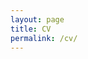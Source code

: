 ```yaml
---
layout: page
title: CV
permalink: /cv/
---
```

<object data="{{ site.url }}docs/_pdfs/Hicke_CV.pdf" width="1000" height="1000" type='application/pdf'></object>